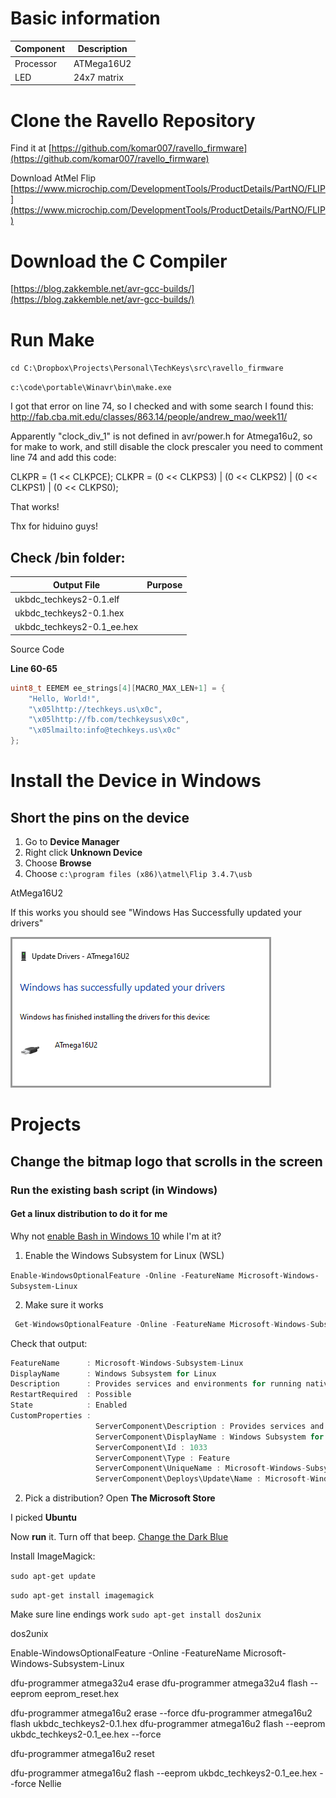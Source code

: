 # Basic information

 | Component | Description |
 | ---       | ---         |
 | Processor | ATMega16U2  |
 |LED|24x7 matrix|


# Clone the Ravello Repository

Find it at [https://github.com/komar007/ravello_firmware](https://github.com/komar007/ravello_firmware)


Download AtMel Flip [https://www.microchip.com/DevelopmentTools/ProductDetails/PartNO/FLIP](https://www.microchip.com/DevelopmentTools/ProductDetails/PartNO/FLIP)

# Download the C Compiler

[https://blog.zakkemble.net/avr-gcc-builds/](https://blog.zakkemble.net/avr-gcc-builds/)


# Run Make

`cd C:\Dropbox\Projects\Personal\TechKeys\src\ravello_firmware`



`c:\code\portable\Winavr\bin\make.exe`


I got that error on line 74, so I checked and with some search I found this:
http://fab.cba.mit.edu/classes/863.14/people/andrew_mao/week11/

Apparently "clock_div_1" is not defined in avr/power.h for Atmega16u2, so for make to work, and still disable the clock prescaler you need to comment line 74 and add this code:

CLKPR = (1 << CLKPCE);
CLKPR = (0 << CLKPS3) | (0 << CLKPS2) | (0 << CLKPS1) | (0 << CLKPS0);

That works!

Thx for hiduino guys!

## Check **/bin** folder:

  | Output File                | Purpose |
 | ---                        | ---     |
 | ukbdc_techkeys2-0.1.elf    |
 | ukbdc_techkeys2-0.1.hex    |
 | ukbdc_techkeys2-0.1_ee.hex |


Source Code

**Line 60-65**
```c
uint8_t EEMEM ee_strings[4][MACRO_MAX_LEN+1] = {
	"Hello, World!",
	"\x05lhttp://techkeys.us\x0c",
	"\x05lhttp://fb.com/techkeysus\x0c",
	"\x05lmailto:info@techkeys.us\x0c"
};
```


# Install the Device in Windows


## Short the pins on the device

1. Go to **Device Manager**
2. Right click **Unknown Device**
3. Choose **Browse**
4. Choose `c:\program files (x86)\atmel\Flip 3.4.7\usb`


AtMega16U2

If this works you should see "Windows Has Successfully updated your drivers"


![status label and text](docs/assets/windows-device-installed.png)




# Projects

## Change the bitmap logo that scrolls in the screen

### Run the existing bash script (in Windows)


#### Get a linux distribution to do it for me

Why not [enable Bash in Windows 10](https://itsfoss.com/install-bash-on-windows/) while I'm at it?

1. Enable the Windows Subsystem for Linux (WSL) 

`Enable-WindowsOptionalFeature -Online -FeatureName Microsoft-Windows-Subsystem-Linux`

2. Make sure it works

```c
 Get-WindowsOptionalFeature -Online -FeatureName Microsoft-Windows-Subsystem-Linux
 ```

Check that output:

```c
FeatureName      : Microsoft-Windows-Subsystem-Linux
DisplayName      : Windows Subsystem for Linux
Description      : Provides services and environments for running native user-mode Linux shells and tools on Windows.
RestartRequired  : Possible
State            : Enabled
CustomProperties :
                   ServerComponent\Description : Provides services and environments for running native user-mode Linux shells and tools on Windows.
                   ServerComponent\DisplayName : Windows Subsystem for Linux
                   ServerComponent\Id : 1033
                   ServerComponent\Type : Feature
                   ServerComponent\UniqueName : Microsoft-Windows-Subsystem-Linux
                   ServerComponent\Deploys\Update\Name : Microsoft-Windows-Subsystem-Linux
```

2. Pick a distribution? Open **The Microsoft Store**

I picked **Ubuntu**

Now **run** it.
Turn off that beep.
[Change the Dark Blue](https://superuser.com/questions/1365258/how-to-change-the-dark-blue-in-wsl-to-something-brighter)

Install ImageMagick:

```sudo apt-get update```

```sudo apt-get install imagemagick```

Make sure line endings work
```sudo apt-get install dos2unix```

dos2unix 










Enable-WindowsOptionalFeature -Online -FeatureName Microsoft-Windows-Subsystem-Linux



dfu-programmer atmega32u4 erase
dfu-programmer atmega32u4 flash --eeprom eeprom_reset.hex

dfu-programmer atmega16u2 erase --force
dfu-programmer atmega16u2 flash ukbdc_techkeys2-0.1.hex
dfu-programmer atmega16u2 flash --eeprom ukbdc_techkeys2-0.1_ee.hex --force

dfu-programmer atmega16u2 reset



dfu-programmer atmega16u2 flash --eeprom ukbdc_techkeys2-0.1_ee.hex --force
Nellie
